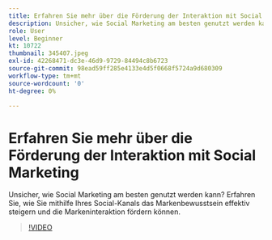 ```yaml
---
title: Erfahren Sie mehr über die Förderung der Interaktion mit Social Marketing
description: Unsicher, wie Social Marketing am besten genutzt werden kann? Erfahren Sie, wie Sie mithilfe Ihres Social-Kanals das Markenbewusstsein effektiv steigern und die Markeninteraktion fördern können.
role: User
level: Beginner
kt: 10722
thumbnail: 345407.jpeg
exl-id: 42268471-dc3e-46d9-9729-84494c8b6723
source-git-commit: 98ead59ff285e4133e4d5f0668f5724a9d680309
workflow-type: tm+mt
source-wordcount: '0'
ht-degree: 0%

---
```


# Erfahren Sie mehr über die Förderung der Interaktion mit Social Marketing

Unsicher, wie Social Marketing am besten genutzt werden kann? Erfahren Sie, wie Sie mithilfe Ihres Social-Kanals das Markenbewusstsein effektiv steigern und die Markeninteraktion fördern können.

>[!VIDEO](https://video.tv.adobe.com/v/345407/?quality=12&learn=on)
